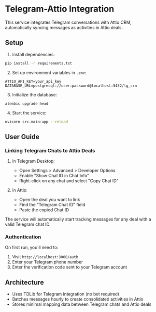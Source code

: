 # Telegram-Attio Integration

This service integrates Telegram conversations with Attio CRM, automatically syncing messages as activities in Attio deals.

## Setup

1. Install dependencies:
```bash
pip install -r requirements.txt
```

2. Set up environment variables in `.env`:
```
ATTIO_API_KEY=your_api_key
DATABASE_URL=postgresql://user:password@localhost:5432/tg_crm
```

3. Initialize the database:
```bash
alembic upgrade head
```

4. Start the service:
```bash
uvicorn src.main:app --reload
```

## User Guide

### Linking Telegram Chats to Attio Deals

1. In Telegram Desktop:
   - Open Settings > Advanced > Developer Options
   - Enable "Show Chat ID in Chat Info"
   - Right-click on any chat and select "Copy Chat ID"

2. In Attio:
   - Open the deal you want to link
   - Find the "Telegram Chat ID" field
   - Paste the copied Chat ID

The service will automatically start tracking messages for any deal with a valid Telegram chat ID.

### Authentication

On first run, you'll need to:
1. Visit `http://localhost:8000/auth`
2. Enter your Telegram phone number
3. Enter the verification code sent to your Telegram account

## Architecture

- Uses TDLib for Telegram integration (no bot required)
- Batches messages hourly to create consolidated activities in Attio
- Stores minimal mapping data between Telegram chats and Attio deals
